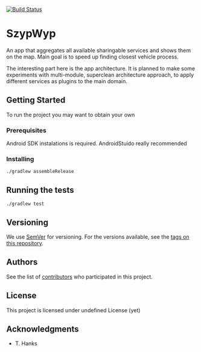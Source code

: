 [![Build Status](https://app.bitrise.io/app/896e4a6f622eea03/status.svg?token=RkXEydL_0fHA9_O9hfS8hw)](https://app.bitrise.io/app/896e4a6f622eea03)
# SzypWyp 

An app that aggregates all available sharingable services and shows them on the map. Main goal is to speed up finding closest vehicle process.

The interesting part here is the app architecture. It is planned to make some experiments with multi-module, superclean architecture approach, to apply different services as plugins to the main domain.


## Getting Started

To run the project you may want to obtain your own 

### Prerequisites

Android SDK instalations is required.
AndroidStuido really recommended

### Installing

```
./gradlew assembleRelease
```

## Running the tests

```
./gradlew test
```

## Versioning

We use [SemVer](http://semver.org/) for versioning. For the versions available, see the [tags on this repository](https://github.com/cycki/SzypWyp/tags). 

## Authors

See the list of [contributors](https://github.com/cycki/SzypWyp/contributors) who participated in this project.

## License

This project is licensed under undefined License (yet)

## Acknowledgments

* T. Hanks
